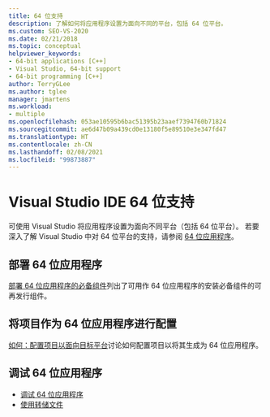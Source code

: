 ```yaml
---
title: 64 位支持
description: 了解如何将应用程序设置为面向不同的平台，包括 64 位平台。
ms.custom: SEO-VS-2020
ms.date: 02/21/2018
ms.topic: conceptual
helpviewer_keywords:
- 64-bit applications [C++]
- Visual Studio, 64-bit support
- 64-bit programming [C++]
author: TerryGLee
ms.author: tglee
manager: jmartens
ms.workload:
- multiple
ms.openlocfilehash: 053ae10595b6bac51395b23aaef7394760b71824
ms.sourcegitcommit: ae6d47b09a439cd0e13180f5e89510e3e347fd47
ms.translationtype: HT
ms.contentlocale: zh-CN
ms.lasthandoff: 02/08/2021
ms.locfileid: "99873887"
---
```

# <a name="visual-studio-ide-64-bit-support"></a>Visual Studio IDE 64 位支持

可使用 Visual Studio 将应用程序设置为面向不同平台（包括 64 位平台）。 若要深入了解 Visual Studio 中对 64 位平台的支持，请参阅 [64 位应用程序](/dotnet/framework/64-bit-apps)。

## <a name="deploy-a-64-bit-application"></a>部署 64 位应用程序

[部署 64 位应用程序的必备组件](../deployment/deploying-prerequisites-for-64-bit-applications.md)列出了可用作 64 位应用程序的安装必备组件的可再发行组件。

## <a name="configure-projects-as-64-bit-applications"></a>将项目作为 64 位应用程序进行配置

[如何：配置项目以面向目标平台](../ide/how-to-configure-projects-to-target-platforms.md)讨论如何配置项目以将其生成为 64 位应用程序。

## <a name="debug-a-64-bit-application"></a>调试 64 位应用程序

- [调试 64 位应用程序](../debugger/debug-64-bit-applications.md)
- [使用转储文件](../debugger/using-dump-files.md)
